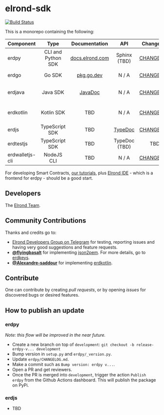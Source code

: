 # elrond-sdk

[![Build Status](https://travis-ci.com/ElrondNetwork/elrond-sdk.svg?branch=master)](https://travis-ci.com/ElrondNetwork/elrond-sdk)

This is a monorepo containing the following:

| Component   |      Type      |  Documentation | API | Changelog | CLI | Distribution
|----------|:-------------:|:-------------:|:-------------:|:-------------:|:-------------:|:-------------:|
| erdpy |  CLI and Python SDK | [docs.elrond.com](https://docs.elrond.com/tools/erdpy) | Sphinx (TBD) | [CHANGELOG](erdpy/CHANGELOG.md) | [CLI](erdpy/CLI.md) | [erdpy-up](https://docs.elrond.com/tools/erdpy/installing-erdpy#install-using-erdpy-up) and [PyPi](https://pypi.org/project/erdpy/#history)
| erdgo | Go SDK | [pkg.go.dev](https://pkg.go.dev/github.com/ElrondNetwork/elrond-sdk/erdgo) | N / A | [CHANGELOG](erdgo/CHANGELOG.md) | N / A  | `go.mod` (Github)
| erdjava | Java SDK | [JavaDoc](https://elrondnetwork.github.io/elrond-sdk-docs/erdjava) | N / A | [CHANGELOG](erdjava/CHANGELOG.md) | [CLI](erdjava/README.md)  | Source code (Github)
| erdkotlin | Kotlin SDK | TBD | N / A | [CHANGELOG](erdkotlin/CHANGELOG.md) | N / A  | Source code (Github)
| erdjs |    TypeScript SDK   | TBD | [TypeDoc](https://elrondnetwork.github.io/elrond-sdk/erdjs/api/index.html) | [CHANGELOG](erdjs/CHANGELOG.md) | N / A | [npm](https://www.npmjs.com/package/@elrondnetwork/erdjs)
| erdtestjs |    TypeScript SDK   |  TBD | TypeDoc (TBD) | TBD | N / A | [npm](https://www.npmjs.com/package/@elrondnetwork/erdtestjs)
| erdwalletjs-cli | NodeJS CLI | TBD | N / A | [CHANGELOG](erdwalletjs-cli/CHANGELOG.md) | [CLI](erdwalletjs-cli/README.md)  | [npm](https://www.npmjs.com/package/@elrondnetwork/erdwalletjs-cli)

For developing Smart Contracts, [our tutorials](https://docs.elrond.com/docs/developers/tutorials/crowdfunding-p1), plus [Elrond IDE](https://marketplace.visualstudio.com/items?itemName=Elrond.vscode-elrond-ide) - which is a frontend for erdpy - should be a good start. 


## Developers

The [Elrond Team](https://elrond.com/team/).

## Community Contributions

Thanks and credits go to:

- [Elrond Developers Group on Telegram](https://t.me/ElrondDevelopers) for testing, reporting issues and having very good suggestions and feature requests.
-  **[@flyingbasalt](https://github.com/flyingbasalt)** for implementing [json2pem](https://github.com/flyingbasalt/erdkeys/blob/master/erdkeys/json2pem.py). For more details, go to [erdkeys](https://github.com/flyingbasalt/erdkeys).
- **[@Alexandre-saddour](https://github.com/Alexandre-saddour)** for implementing [erdkotlin](https://github.com/ElrondNetwork/elrond-sdk/erdkotlin).

## Contribute

One can contribute by creating *pull requests*, or by opening *issues* for discovered bugs or desired features.

## How to publish an update

### erdpy

*Note: this flow will be improved in the near future.*

 - Create a new branch on top of `development`: `git checkout -b release-erdpy-v... development`
 - Bump version in `setup.py` and `erdpy/_version.py`.
 - Update `erdpy/CHANGELOG.md`.
 - Make a commit such as `Bump version: erdpy v...`.
 - Open a PR and get reviewers.
 - Once the PR is merged into `development`, trigger the action `Publish erdpy` from the Github Actions dashboard. This will publish the package on PyPi.

### erdjs

 - TBD
